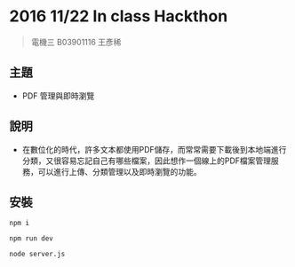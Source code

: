 # 2016 11/22 In class Hackthon

> 電機三 B03901116 王彥稀

## 主題

- PDF 管理與即時瀏覽 

## 說明

- 在數位化的時代，許多文本都使用PDF儲存，而常常需要下載後到本地端進行分類，又很容易忘記自己有哪些檔案，因此想作一個線上的PDF檔案管理服務，可以進行上傳、分類管理以及即時瀏覽的功能。

## 安裝

``` npm i ```

``` npm run dev ```

``` node server.js ```

